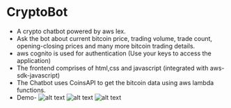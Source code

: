 # CryptoBot
- A crypto chatbot powered by aws lex.
- Ask the bot about current bitcoin price, trading volume, trade count, opening-closing prices and many more bitcoin trading details.
- aws cognito is used for authentication (Use your keys to access the application)
- The frontend comprises of html,css and javascript (integrated with aws-sdk-javascript)
- The Chatbot uses CoinsAPI to get the bitcoin data using aws lambda functions.
- Demo-
![alt text](https://user-images.githubusercontent.com/26934447/56864239-bcef5080-69dd-11e9-8bbf-e1921264c46c.gif)
![alt text](https://user-images.githubusercontent.com/26934447/56864085-de4f3d00-69db-11e9-9ef2-de834149796c.png)
![alt text](https://user-images.githubusercontent.com/26934447/56864261-0d66ae00-69de-11e9-85fc-a74c922e2367.png)

